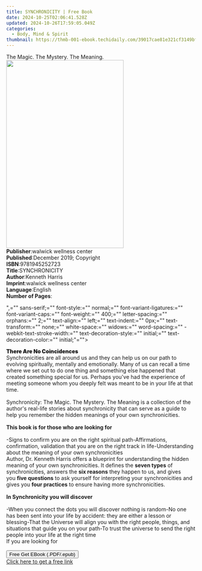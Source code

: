 ```yaml
---
title: SYNCHRONICITY | Free Book
date: 2024-10-25T02:06:41.528Z
updated: 2024-10-26T17:59:05.049Z
categories:
  - Body, Mind & Spirit
thumbnail: https://thmb-001-ebook.techidaily.com/39017cae81e321cf3149bf68c0db05b453f1554503784f892ccf5a8d1a05790f.jpg
---
```

<main id="book-container">
  <div class="flex flex-col">
    <div class="book-brief flex-1 py-6 px-4 sm:p-6 md:py-10 md:px-8">
      <!-- brief-->
      <div class="book-brief-main">The Magic. The Mystery. The Meaning.</div>
    </div>
    <div
      class="book-meta-info flex-1 grid gap-4 col-start-1 col-end-3 row-start-1 sm:mb-6 sm:grid-cols-4 lg:gap-6 lg:col-start-2 lg:row-end-6 lg:row-span-6 lg:mb-0"
    >
      <div
        class="book-meta-info-left place-content-center mt-4 p-4 text-sm leading-6 col-start-2 col-span-2 dark:text-slate-400"
      >
        <img
          class="w-full h-500 object-cover rounded-lg sm:h-255 sm:col-span-2 lg:col-span-full"
          src="https://img-001-ebook.techidaily.com/c228e66d04d8b76f71ceb33110e13bb5aab0f7e4de0498ae369e854c3270d1ab.jpg"
          alt=""
          width="312"
          height="500"
        />
      </div>
      <div
        class="book-meta-info-right mt-2 col-start-1 row-start-2 col-span-3 self-center"
      >
        <!-- meta data  -->
        <div class="flex flex-col px-4 md:px-8">
          <div class="flex-1">
            <strong>Publisher</strong>:<span class="px-2"
              >walwick wellness center</span
            >
          </div>
          <div class="flex-1">
            <strong>Published</strong>:<span class="px-2"
              >December 2019; Copyright</span
            >
          </div>
          <div class="flex-1">
            <strong>ISBN</strong>:<span class="px-2">9781945252723</span>
          </div>
          <div class="flex-1">
            <strong>Title</strong>:<span class="px-2">SYNCHRONICITY</span>
          </div>
          <div class="flex-1">
            <strong>Author</strong>:<span class="px-2">Kenneth Harris</span>
          </div>
          <div class="flex-1">
            <strong>Imprint</strong>:<span class="px-2"
              >walwick wellness center</span
            >
          </div>
          <div class="flex-1">
            <strong>Language</strong>:<span class="px-2">English</span>
          </div>
          <div class="flex-1">
            <strong>Number of Pages</strong>:<span class="px-2"></span>
          </div>
        </div>
      </div>
    </div>
    <div class="book-description flex-1 py-6 px-4 sm:p-6 md:py-10 md:px-8">
      <div class="book-description-main">
        <div accordion-content="" id="description">
          <p>
            ",="" sans-serif;="" font-style:="" normal;=""
            font-variant-ligatures:="" font-variant-caps:="" font-weight:=""
            400;="" letter-spacing:="" orphans:="" 2;="" text-align:="" left;=""
            text-indent:="" 0px;="" text-transform:="" none;="" white-space:=""
            widows:="" word-spacing:="" -webkit-text-stroke-width:=""
            text-decoration-style:="" initial;="" text-decoration-color:=""
            initial;"=""&gt;
          </p>
          <strong
            ><strong style="box-sizing: border-box; font-weight: bolder"
              >There Are No Coincidences</strong
            ></strong
          >
          <p
            style="box-sizing: border-box; margin-top: 0px; margin-bottom: 1rem"
          >
            Synchronicities are all around us and they can help us on our path
            to evolving spiritually, mentally and emotionally. Many of us can
            recall a time where we set out to do one thing and something else
            happened that created something special for us. Perhaps you've had
            the experience of meeting someone whom you deeply felt was meant to
            be in your life at that time.
          </p>
          <p
            style="box-sizing: border-box; margin-top: 0px; margin-bottom: 1rem"
          >
            Synchronicity: The Magic. The Mystery. The Meaning is a collection
            of the author's real-life stories about synchronicity that can serve
            as a guide to help you remember the hidden meanings of your own
            synchronicities.
          </p>
          <p
            style="box-sizing: border-box; margin-top: 0px; margin-bottom: 1rem"
          >
            <strong style="box-sizing: border-box; font-weight: bolder"
              >This book is for those who are looking for</strong
            >
          </p>
          -Signs to confirm you are on the right spiritual path-Affirmations,
          confirmation, validation that you are on the right track in
          life-Understanding about the meaning of your own synchronicities
          <p
            style="box-sizing: border-box; margin-top: 0px; margin-bottom: 1rem"
          >
            Author, Dr. Kenneth Harris offers a blueprint for understanding the
            hidden meaning of your own synchronicities. It defines
            the&nbsp;<strong style="box-sizing: border-box; font-weight: bolder"
              >seven types</strong
            >
            of synchronicities, answers the&nbsp;<strong
              style="box-sizing: border-box; font-weight: bolder"
              >six reasons</strong
            >
            they happen to us, and gives you&nbsp;<strong
              style="box-sizing: border-box; font-weight: bolder"
              >five questions</strong
            >
            to ask yourself for interpreting your synchronicities and gives
            you&nbsp;<strong style="box-sizing: border-box; font-weight: bolder"
              >four practices</strong
            >
            to ensure having more synchronicities.
          </p>
          <p
            style="box-sizing: border-box; margin-top: 0px; margin-bottom: 1rem"
          >
            <strong style="box-sizing: border-box; font-weight: bolder"
              >In&nbsp;Synchronicity you will discover</strong
            >
          </p>
          -When you connect the dots you will discover nothing is random-No one
          has been sent into your life by accident: they are either a lesson or
          blessing-That the Universe will align you with the right people,
          things, and situations that guide you on your path-To trust the
          universe to send the right people into your life at the right time
          <p
            style="box-sizing: border-box; margin-top: 0px; margin-bottom: 1rem"
          >
            If you are looking for
          </p>
        </div>
        <div class="accordion-fader"></div>
      </div>
    </div>
    <div class="book-excerpts flex-1 py-6 px-4 sm:p-6 md:py-10 md:px-8"></div>
    <div
      class="book-about-author flex-1 py-6 px-4 sm:p-6 md:py-10 md:px-8"
    ></div>
    <div class="book-free-get flex-1 py-6 px-4 sm:p-6 md:py-10 md:px-8">
      <button
        id="btn-free-get"
        class="bg-blue-500 hover:bg-blue-700 text-white font-bold py-2 px-4 rounded"
      >
        Free Get EBook (.PDF/.epub)
      </button>
      <div id="countdown-display" class="px-2 text-lg mt-2"></div>
      <a
        id="free-link"
        class="hidden bg-blue-500 hover:bg-blue-700 text-white font-bold py-2 px-4 rounded"
        href="https://www.ebooks.com/en-us/book/210055325/synchronicity/kenneth-harris/"
        target="_blank"
        >Click here to get a free link</a
      >
    </div>
    <script>
      let countdownTime = 0;
      let countdownInterval = null;
      document
        .getElementById('btn-free-get')
        .addEventListener('click', startCountdown);
      function startCountdown() {
        countdownTime = new Date().getTime() + 60000 * 3;
        countdownInterval = setInterval(updateCountdown, 1000);
        document.getElementById('btn-free-get').disabled = true;
        document
          .getElementById('btn-free-get')
          .classList.add('bg-gray-500', 'cursor-not-allowed');
      }
      function updateCountdown() {
        let currentTime = new Date().getTime();
        let timeLeft = countdownTime - currentTime;
        let secondsLeft = Math.floor(timeLeft / 1000);
        document.getElementById('countdown-display').innerHTML =
          `Remaining time: ${secondsLeft} seconds.`;
        if (secondsLeft <= 0) {
          clearInterval(countdownInterval);
          document.getElementById('btn-free-get').classList.add('hidden');
          document.getElementById('free-link').classList.remove('hidden');
          document.getElementById('countdown-display').innerHTML = '';
        }
      }
    </script>
  </div>
</main>

<ins class="adsbygoogle"
      style="display:block"
      data-ad-client="ca-pub-7571918770474297"
      data-ad-slot="8358498916"
      data-ad-format="auto"
      data-full-width-responsive="true"></ins>
    